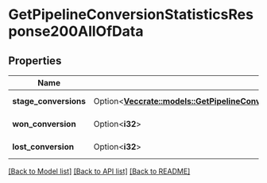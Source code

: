 # GetPipelineConversionStatisticsResponse200AllOfData

## Properties

Name | Type | Description | Notes
------------ | ------------- | ------------- | -------------
**stage_conversions** | Option<[**Vec<crate::models::GetPipelineConversionStatisticsResponse200AllOfDataStageConversionsInner>**](getPipelineConversionStatisticsResponse200_allOf_data_stage_conversions_inner.md)> | The stage conversions | [optional]
**won_conversion** | Option<**i32**> | The won conversion | [optional]
**lost_conversion** | Option<**i32**> | The lost conversion | [optional]

[[Back to Model list]](../README.md#documentation-for-models) [[Back to API list]](../README.md#documentation-for-api-endpoints) [[Back to README]](../README.md)


